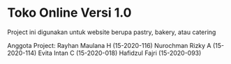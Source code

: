 # Toko Online Versi 1.0 
Project ini digunakan untuk website berupa pastry, bakery, atau catering

Anggota Project:
Rayhan Maulana H (15-2020-116)
Nurochman Rizky A (15-2020-114)
Evita Intan C (15-2020-018)
Hafidzul Fajri (15-2020-093)
